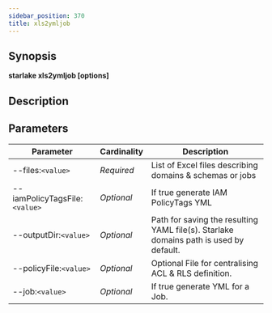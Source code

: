 ```yaml
---
sidebar_position: 370
title: xls2ymljob
---
```



## Synopsis

**starlake xls2ymljob [options]**

## Description


## Parameters

Parameter|Cardinality|Description
---|---|---
--files:`<value>`|*Required*|List of Excel files describing domains & schemas or jobs
--iamPolicyTagsFile:`<value>`|*Optional*|If true generate IAM PolicyTags YML
--outputDir:`<value>`|*Optional*|Path for saving the resulting YAML file(s). Starlake domains path is used by default.
--policyFile:`<value>`|*Optional*|Optional File for centralising ACL & RLS definition.
--job:`<value>`|*Optional*|If true generate YML for a Job.